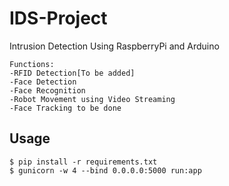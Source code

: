 # IDS-Project

Intrusion Detection Using RaspberryPi and Arduino
```
Functions:
-RFID Detection[To be added]
-Face Detection
-Face Recognition
-Robot Movement using Video Streaming
-Face Tracking to be done
```
## Usage

```
$ pip install -r requirements.txt
$ gunicorn -w 4 --bind 0.0.0.0:5000 run:app
```
